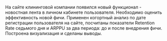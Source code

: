 На сайте клининговой компании появился новый функционал - новостная лента в личном кабинете пользователя. Необходимо оценить эффективность новой фичи.
Применен когортный анализ по дате регистрации пользователя на сайте, посчитаны показатели Retention Rate седьмого дня и ARPPU за два периода: до и после внедрения фичи. Построена визуализация и сделаны выводы.

